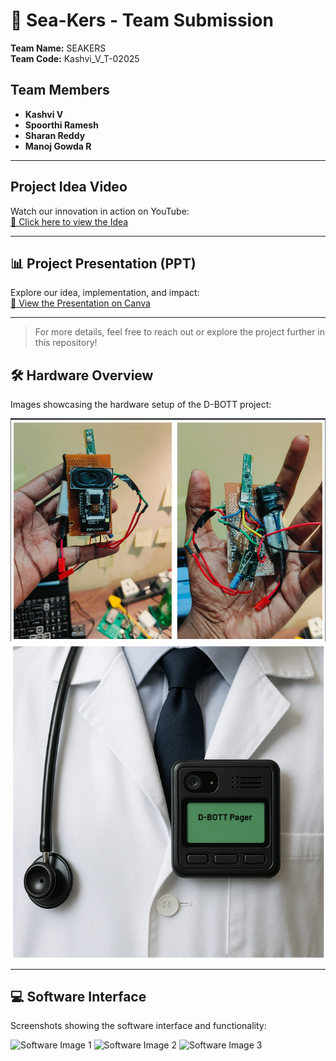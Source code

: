 # 🌊 Sea-Kers - Team Submission

**Team Name:** SEAKERS  
**Team Code:** Kashvi_V_T-02025

##  Team Members
- **Kashvi V**  
- **Spoorthi Ramesh**  
- **Sharan Reddy**  
- **Manoj Gowda R**

---

## Project Idea Video
Watch our innovation in action on YouTube:  
[🔗 Click here to view the Idea](https://youtube.com/shorts/JEH4iucmAuA?feature=share)

---

## 📊 Project Presentation (PPT)
Explore our idea, implementation, and impact:  
[🔗 View the Presentation on Canva](https://www.canva.com/design/DAGrIYGoAoE/Hopv4JqarsdtWgetYBH8ww/edit?utm_content=DAGrIYGoAoE&utm_campaign=designshare&utm_medium=link2&utm_source=sharebutton)

---

> For more details, feel free to reach out or explore the project further in this repository!


## 🛠️ Hardware Overview

Images showcasing the hardware setup of the D-BOTT project:

![Hardware Image 1](./D-BOTT/assets/image1.png)
![Hardware Image 2](./D-BOTT/assets/image2.png)

---

## 💻 Software Interface

Screenshots showing the software interface and functionality:

![Software Image 1](./D-BOTT/assets/image3.png)
![Software Image 2](./D-BOTT/assets/image4.png)
![Software Image 3](./D-BOTT/assets/image5.png)
